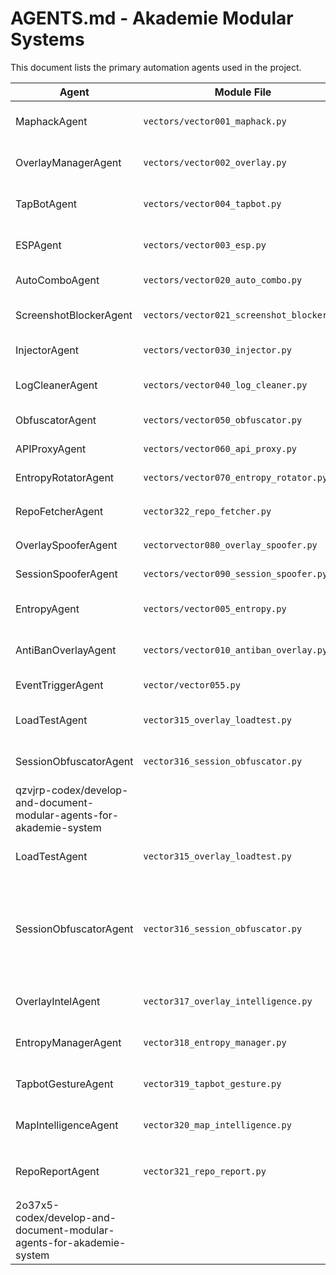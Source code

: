 # AGENTS.md - Akademie Modular Systems

This document lists the primary automation agents used in the project.

| Agent                | Module File                  | Responsibility                               | Inputs        | Outputs       |
|----------------------|------------------------------|----------------------------------------------|---------------|---------------|
| MaphackAgent         | `vectors/vector001_maphack.py` | Reveal enemy positions and draw ESP boxes   | Frame stream  | Overlay rects |
| OverlayManagerAgent  | `vectors/vector002_overlay.py` | Manage overlay visibility and frame updates | Frame stream  | Rendered UI   |
| TapBotAgent          | `vectors/vector004_tapbot.py`  | Send randomized tap commands                | None          | Touch events  |
| ESPAgent             | `vectors/vector003_esp.py`     | Draw entity boxes on overlay                | Frame stream  | Box count     |
| AutoComboAgent       | `vectors/vector020_auto_combo.py` | Execute skill combos                       | Combo list    | Skill log     |
| ScreenshotBlockerAgent | `vectors/vector021_screenshot_blocker.py` | Hide overlay during screenshots | Events        | Blocks        |
| InjectorAgent        | `vectors/vector030_injector.py` | Dynamically load modules                    | Module list   | Loaded count  |
| LogCleanerAgent      | `vectors/vector040_log_cleaner.py` | Remove overlay/audit logs                 | Directory     | Files cleaned |
| ObfuscatorAgent      | `vectors/vector050_obfuscator.py` | Rename files for stealth                   | File list     | New paths     |
| APIProxyAgent        | `vectors/vector060_api_proxy.py` | Proxy and log API calls                    | Requests      | Responses     |
| EntropyRotatorAgent  | `vectors/vector070_entropy_rotator.py` | Rotate overlay seeds                      | None          | Seed list     |
| RepoFetcherAgent | `vector322_repo_fetcher.py` | Update `mlbb_repos.json` from GitHub | None | Repo index |
| OverlaySpooferAgent  | `vectorvector080_overlay_spoofer.py` | Spoof overlay window names                | Name opt      | New name      |
| SessionSpooferAgent  | `vectors/vector090_session_spoofer.py` | Generate fake session IDs                 | None          | Session ID    |
| EntropyAgent         | `vectors/vector005_entropy.py` | Rotate random seeds for other modules       | None          | New entropy   |
| AntiBanOverlayAgent  | `vectors/vector010_antiban_overlay.py` | Hide overlay on screenshot events         | Events        | Clean state   |
| EventTriggerAgent | `vector/vector055.py` | Detect in-game trigger events | Event list | Matched events |
| LoadTestAgent        | `vector315_overlay_loadtest.py`        | Overlay stress/load cycles                | cycles config | Remaining handles |
| SessionObfuscatorAgent | `vector316_session_obfuscator.py` | Randomize session IDs and overlay names | None | New session ID |
| qzvjrp-codex/develop-and-document-modular-agents-for-akademie-system
| LoadTestAgent        | `vector315_overlay_loadtest.py`        | Overlay stress/load cycles                | cycles config | Remaining handles |
| SessionObfuscatorAgent | `vector316_session_obfuscator.py` | Randomize session IDs and overlay names | None | New session codex/develop-and-document-modular-agents-for-akademie-system
| OverlayIntelAgent | `vector317_overlay_intelligence.py` | Monitor overlay FPS and memory usage | None | Metric list |
| EntropyManagerAgent | `vector318_entropy_manager.py` | Rotate seeds for overlay and tap modules | None | Seed list |
| TapbotGestureAgent | `vector319_tapbot_gesture.py` | Simulate taps and swipes with entropy | Gesture plan | Touch events |
| MapIntelligenceAgent | `vector320_map_intelligence.py` | Build heatmap of enemy sightings | Frame stream | Heatmap data |
| RepoReportAgent | `vector321_repo_report.py` | Summarize repo categories from `mlbb_repos.json` | JSON index | Category counts |
| 2o37x5-codex/develop-and-document-modular-agents-for-akademie-system

